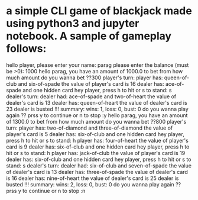 # a simple CLI game of blackjack made using python3 and  jupyter notebook. A sample of gameplay follows:

hello player, please enter your name: parag
please enter the balance (must be >0): 1000
hello parag, you have an amount of 1000.0 to bet from
how much amount do you wanna bet ??300
player's turn: 
player has: queen-of-club and six-of-spade
the value of player's card is 16
dealer has: ace-of-spade and one hidden card
hey player, press h to hit or s to stand: s
dealer's turn: 
dealer had: ace-of-spade and two-of-heart
the value of dealer's card is 13
dealer has: queen-of-heart
the value of dealer's card is 23
dealer is busted !!!
summary: 
wins: 1, loss: 0, bust: 0
do you wanna play again ?? prss y to continue or n to stop :y
hello parag, you have an amount of 1300.0 to bet from
how much amount do you wanna bet ??800
player's turn: 
player has: two-of-diamond and three-of-diamond
the value of player's card is 5
dealer has: six-of-club and one hidden card
hey player, press h to hit or s to stand: h
player has: four-of-heart
the value of player's card is 9
dealer has: six-of-club and one hidden card
hey player, press h to hit or s to stand: h
player has: jack-of-club
the value of player's card is 19
dealer has: six-of-club and one hidden card
hey player, press h to hit or s to stand: s
dealer's turn: 
dealer had: six-of-club and seven-of-spade
the value of dealer's card is 13
dealer has: three-of-spade
the value of dealer's card is 16
dealer has: nine-of-heart
the value of dealer's card is 25
dealer is busted !!!
summary: 
wins: 2, loss: 0, bust: 0
do you wanna play again ?? prss y to continue or n to stop :n
